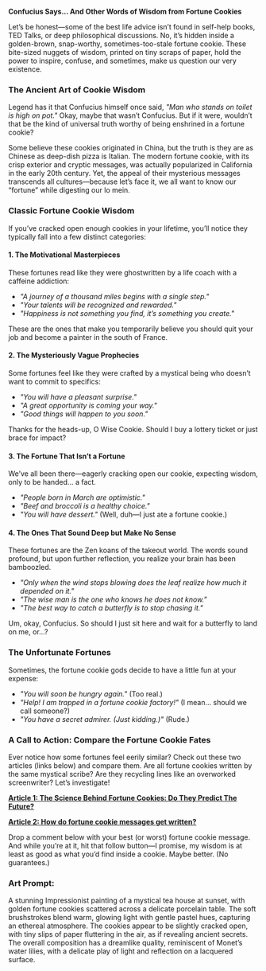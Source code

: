 **Confucius Says... And Other Words of Wisdom from Fortune Cookies**

Let’s be honest—some of the best life advice isn’t found in self-help books, TED Talks, or deep philosophical discussions. No, it’s hidden inside a golden-brown, snap-worthy, sometimes-too-stale fortune cookie. These bite-sized nuggets of wisdom, printed on tiny scraps of paper, hold the power to inspire, confuse, and sometimes, make us question our very existence.

### The Ancient Art of Cookie Wisdom

Legend has it that Confucius himself once said, *"Man who stands on toilet is high on pot."* Okay, maybe that wasn’t Confucius. But if it were, wouldn’t that be the kind of universal truth worthy of being enshrined in a fortune cookie?

Some believe these cookies originated in China, but the truth is they are as Chinese as deep-dish pizza is Italian. The modern fortune cookie, with its crisp exterior and cryptic messages, was actually popularized in California in the early 20th century. Yet, the appeal of their mysterious messages transcends all cultures—because let’s face it, we all want to know our “fortune” while digesting our lo mein.

### Classic Fortune Cookie Wisdom

If you’ve cracked open enough cookies in your lifetime, you’ll notice they typically fall into a few distinct categories:

#### 1. **The Motivational Masterpieces**
These fortunes read like they were ghostwritten by a life coach with a caffeine addiction:

- *"A journey of a thousand miles begins with a single step."*
- *"Your talents will be recognized and rewarded."*
- *"Happiness is not something you find, it’s something you create."*

These are the ones that make you temporarily believe you should quit your job and become a painter in the south of France.

#### 2. **The Mysteriously Vague Prophecies**
Some fortunes feel like they were crafted by a mystical being who doesn’t want to commit to specifics:

- *"You will have a pleasant surprise."*
- *"A great opportunity is coming your way."*
- *"Good things will happen to you soon."*

Thanks for the heads-up, O Wise Cookie. Should I buy a lottery ticket or just brace for impact?

#### 3. **The Fortune That Isn’t a Fortune**
We’ve all been there—eagerly cracking open our cookie, expecting wisdom, only to be handed... a fact.

- *"People born in March are optimistic."*
- *"Beef and broccoli is a healthy choice."*
- *"You will have dessert."* (Well, duh—I just ate a fortune cookie.)

#### 4. **The Ones That Sound Deep but Make No Sense**
These fortunes are the Zen koans of the takeout world. The words sound profound, but upon further reflection, you realize your brain has been bamboozled.

- *"Only when the wind stops blowing does the leaf realize how much it depended on it."*
- *"The wise man is the one who knows he does not know."*
- *"The best way to catch a butterfly is to stop chasing it."*

Um, okay, Confucius. So should I just sit here and wait for a butterfly to land on me, or...?

### The Unfortunate Fortunes

Sometimes, the fortune cookie gods decide to have a little fun at your expense:

- *"You will soon be hungry again."* (Too real.)
- *"Help! I am trapped in a fortune cookie factory!"* (I mean… should we call someone?)
- *"You have a secret admirer. (Just kidding.)"* (Rude.)

### A Call to Action: Compare the Fortune Cookie Fates

Ever notice how some fortunes feel eerily similar? Check out these two articles (links below) and compare them. Are all fortune cookies written by the same mystical scribe? Are they recycling lines like an overworked screenwriter? Let’s investigate!

**[Article 1: The Science Behind Fortune Cookies: Do They Predict The Future?](https://www.mommyunwired.com/do-fortune-cookies-predict-future/)**

**[Article 2: How do fortune cookie messages get written?](https://theweek.com/articles/464386/how-fortune-cookie-messages-written)**

Drop a comment below with your best (or worst) fortune cookie message. And while you’re at it, hit that follow button—I promise, my wisdom is at least as good as what you’d find inside a cookie. Maybe better. (No guarantees.)

### Art Prompt:
A stunning Impressionist painting of a mystical tea house at sunset, with golden fortune cookies scattered across a delicate porcelain table. The soft brushstrokes blend warm, glowing light with gentle pastel hues, capturing an ethereal atmosphere. The cookies appear to be slightly cracked open, with tiny slips of paper fluttering in the air, as if revealing ancient secrets. The overall composition has a dreamlike quality, reminiscent of Monet’s water lilies, with a delicate play of light and reflection on a lacquered surface.

